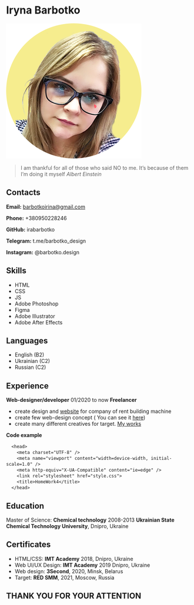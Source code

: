 # Iryna Barbotko
![photo](/photo.png) 

> I am thankful for all of those who said NO to me. It’s because of them I’m doing it myself 
> *Albert Einstein*

## Contacts

   **Email:** barbotkoirina@gmail.com
   
   **Phone:** +380950228246
   
   **GitHub:** irabarbotko
   
   **Telegram:** t.me/barbotko_design
   
   **Instagram:** @barbotko.design
   

## Skills

 - HTML
 - CSS
 - JS
 - Adobe Photoshop
 - Figma
 - Adobe Illustrator
 - Adobe After Effects

## Languages 

 - English (B2)
 - Ukrainian (C2)
 - Russian (C2)

## Experience
**Web-designer/developer** 01/2020 to now
**Freelancer**

 - create design and [website](https://budmeh.com/) for company of rent building machine  
 - create few web-design concept ( You can see it [here](https://www.behance.net/barbotko_design))
 - create many different  creatives for target. [My works](https://drive.google.com/drive/folders/1LbsBUbhAefxKzslhDoL75riyosVzxUHf?usp=sharing)
 
**Code example**
```
  <head>
    <meta charset="UTF-8" />
    <meta name="viewport" content="width=device-width, initial-scale=1.0" />
    <meta http-equiv="X-UA-Compatible" content="ie=edge" />
    <link rel="stylesheet" href="style.css">
    <title>HomeWork4</title>
  </head>
  ```

## Education
Master of Science: **Chemical technology** 2008-2013 **Ukrainian State Chemical Technology University**, Dnipro, Ukraine
## Certificates

 - HTML/CSS: **IMT Academy** 2018, Dnipro, Ukraine
 - Web UI/UX Design: **IMT Academy** 2019 Dnipro, Ukraine 
 - Web design: **3Second**, 2020, Minsk, Belarus 
 - Target: **RED SMM**, 2021, Moscow, Russia

## THANK YOU FOR YOUR ATTENTION
